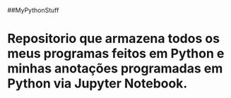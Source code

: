##MyPythonStuff
# Repositorio que armazena todos os meus programas feitos em Python e minhas anotações programadas em Python via Jupyter Notebook. 
